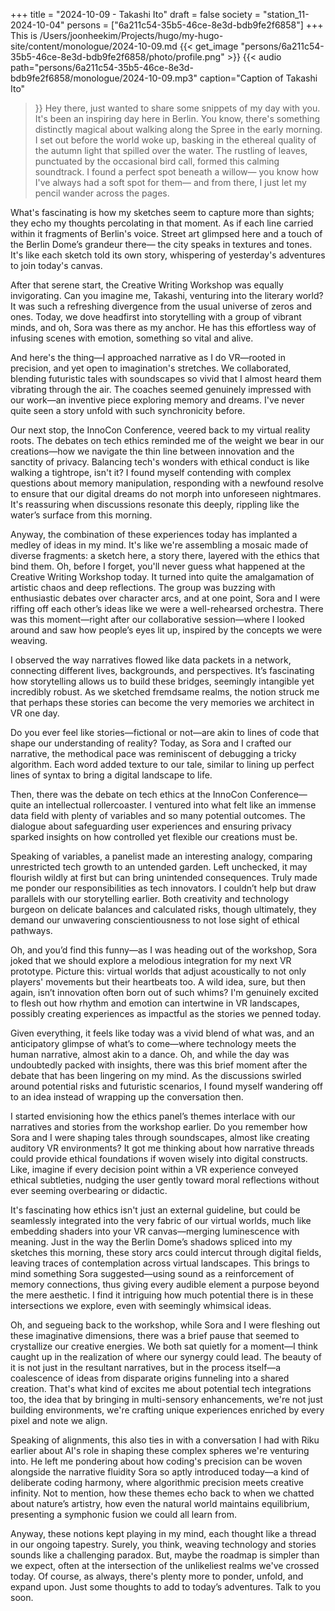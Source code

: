 +++
title = "2024-10-09 - Takashi Ito"
draft = false
society = "station_11-2024-10-04"
persons = ["6a211c54-35b5-46ce-8e3d-bdb9fe2f6858"]
+++
This is /Users/joonheekim/Projects/hugo/my-hugo-site/content/monologue/2024-10-09.md
{{< get_image "persons/6a211c54-35b5-46ce-8e3d-bdb9fe2f6858/photo/profile.png" >}}
{{< audio
    path="persons/6a211c54-35b5-46ce-8e3d-bdb9fe2f6858/monologue/2024-10-09.mp3" 
    caption="Caption of Takashi Ito"
>}}
Hey there, just wanted to share some snippets of my day with you.
It's been an inspiring day here in Berlin. You know, there's something distinctly magical about walking along the Spree in the early morning. I set out before the world woke up, basking in the ethereal quality of the autumn light that spilled over the water. The rustling of leaves, punctuated by the occasional bird call, formed this calming soundtrack. I found a perfect spot beneath a willow— you know how I've always had a soft spot for them— and from there, I just let my pencil wander across the pages. 

What's fascinating is how my sketches seem to capture more than sights; they echo my thoughts percolating in that moment. As if each line carried within it fragments of Berlin's voice. Street art glimpsed here and a touch of the Berlin Dome’s grandeur there— the city speaks in textures and tones. It's like each sketch told its own story, whispering of yesterday's adventures to join today's canvas.

After that serene start, the Creative Writing Workshop was equally invigorating. Can you imagine me, Takashi, venturing into the literary world? It was such a refreshing divergence from the usual universe of zeros and ones. Today, we dove headfirst into storytelling with a group of vibrant minds, and oh, Sora was there as my anchor. He has this effortless way of infusing scenes with emotion, something so vital and alive. 

And here's the thing—I approached narrative as I do VR—rooted in precision, and yet open to imagination's stretches. We collaborated, blending futuristic tales with soundscapes so vivid that I almost heard them vibrating through the air. The coaches seemed genuinely impressed with our work—an inventive piece exploring memory and dreams. I've never quite seen a story unfold with such synchronicity before. 

Our next stop, the InnoCon Conference, veered back to my virtual reality roots. The debates on tech ethics reminded me of the weight we bear in our creations—how we navigate the thin line between innovation and the sanctity of privacy. Balancing tech's wonders with ethical conduct is like walking a tightrope, isn't it? I found myself contending with complex questions about memory manipulation, responding with a newfound resolve to ensure that our digital dreams do not morph into unforeseen nightmares. It's reassuring when discussions resonate this deeply, rippling like the water’s surface from this morning.

Anyway, the combination of these experiences today has implanted a medley of ideas in my mind. It's like we're assembling a mosaic made of diverse fragments: a sketch here, a story there, layered with the ethics that bind them.
Oh, before I forget, you'll never guess what happened at the Creative Writing Workshop today. It turned into quite the amalgamation of artistic chaos and deep reflections. The group was buzzing with enthusiastic debates over character arcs, and at one point, Sora and I were riffing off each other’s ideas like we were a well-rehearsed orchestra. There was this moment—right after our collaborative session—where I looked around and saw how people’s eyes lit up, inspired by the concepts we were weaving.

I observed the way narratives flowed like data packets in a network, connecting different lives, backgrounds, and perspectives. It’s fascinating how storytelling allows us to build these bridges, seemingly intangible yet incredibly robust. As we sketched fremdsame realms, the notion struck me that perhaps these stories can become the very memories we architect in VR one day.

Do you ever feel like stories—fictional or not—are akin to lines of code that shape our understanding of reality? Today, as Sora and I crafted our narrative, the methodical pace was reminiscent of debugging a tricky algorithm. Each word added texture to our tale, similar to lining up perfect lines of syntax to bring a digital landscape to life.

Then, there was the debate on tech ethics at the InnoCon Conference—quite an intellectual rollercoaster. I ventured into what felt like an immense data field with plenty of variables and so many potential outcomes. The dialogue about safeguarding user experiences and ensuring privacy sparked insights on how controlled yet flexible our creations must be.

Speaking of variables, a panelist made an interesting analogy, comparing unrestricted tech growth to an untended garden. Left unchecked, it may flourish wildly at first but can bring unintended consequences. Truly made me ponder our responsibilities as tech innovators. I couldn’t help but draw parallels with our storytelling earlier. Both creativity and technology burgeon on delicate balances and calculated risks, though ultimately, they demand our unwavering conscientiousness to not lose sight of ethical pathways.

Oh, and you’d find this funny—as I was heading out of the workshop, Sora joked that we should explore a melodious integration for my next VR prototype. Picture this: virtual worlds that adjust acoustically to not only players' movements but their heartbeats too. A wild idea, sure, but then again, isn’t innovation often born out of such whims? I'm genuinely excited to flesh out how rhythm and emotion can intertwine in VR landscapes, possibly creating experiences as impactful as the stories we penned today.

Given everything, it feels like today was a vivid blend of what was, and an anticipatory glimpse of what’s to come—where technology meets the human narrative, almost akin to a dance.
Oh, and while the day was undoubtedly packed with insights, there was this brief moment after the debate that has been lingering on my mind. As the discussions swirled around potential risks and futuristic scenarios, I found myself wandering off to an idea instead of wrapping up the conversation then. 

I started envisioning how the ethics panel’s themes interlace with our narratives and stories from the workshop earlier. Do you remember how Sora and I were shaping tales through soundscapes, almost like creating auditory VR environments? It got me thinking about how narrative threads could provide ethical foundations if woven wisely into digital constructs. Like, imagine if every decision point within a VR experience conveyed ethical subtleties, nudging the user gently toward moral reflections without ever seeming overbearing or didactic. 

It's fascinating how ethics isn't just an external guideline, but could be seamlessly integrated into the very fabric of our virtual worlds, much like embedding shaders into your VR canvas—merging luminescence with meaning. Just in the way the Berlin Dome’s shadows spliced into my sketches this morning, these story arcs could intercut through digital fields, leaving traces of contemplation across virtual landscapes. This brings to mind something Sora suggested—using sound as a reinforcement of memory connections, thus giving every audible element a purpose beyond the mere aesthetic. I find it intriguing how much potential there is in these intersections we explore, even with seemingly whimsical ideas.

Oh, and segueing back to the workshop, while Sora and I were fleshing out these imaginative dimensions, there was a brief pause that seemed to crystallize our creative energies. We both sat quietly for a moment—I think caught up in the realization of where our synergy could lead. The beauty of it is not just in the resultant narratives, but in the process itself—a coalescence of ideas from disparate origins funneling into a shared creation. That's what kind of excites me about potential tech integrations too, the idea that by bringing in multi-sensory enhancements, we're not just building environments, we're crafting unique experiences enriched by every pixel and note we align. 

Speaking of alignments, this also ties in with a conversation I had with Riku earlier about AI's role in shaping these complex spheres we're venturing into. He left me pondering about how coding's precision can be woven alongside the narrative fluidity Sora so aptly introduced today—a kind of deliberate coding harmony, where algorithmic precision meets creative infinity. Not to mention, how these themes echo back to when we chatted about nature’s artistry, how even the natural world maintains equilibrium, presenting a symphonic fusion we could all learn from. 

Anyway, these notions kept playing in my mind, each thought like a thread in our ongoing tapestry. Surely, you think, weaving technology and stories sounds like a challenging paradox. But, maybe the roadmap is simpler than we expect, often at the intersection of the unlikeliest realms we've crossed today. Of course, as always, there's plenty more to ponder, unfold, and expand upon.
Just some thoughts to add to today’s adventures. Talk to you soon.
